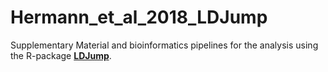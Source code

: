 # Hermann_et_al_2018_LDJump
Supplementary Material and bioinformatics pipelines for the analysis using the R-package [**LDJump**](<https://github.com/PhHermann/LDJump>).

